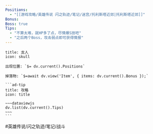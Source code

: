 ```yaml
---
Positions:
  - "[[游戏攻略/英雄传说 闪之轨迹/笔记/迷宫/托利斯塔近郊|托利斯塔近郊]]"
Bonus: 
Boss: true
Tips:
  - "不算太难，就HP多了点，尽情爆S技吧"
  - "之后两个Boss，攻击弱点即可获得情报"
---
```

````ad-danger
title: 龙人
icon: skull

出现位置: `$= dv.current().Positions`

掉落物: `$=await dv.view('Item', { items: dv.current().Bonus });`

```ad-tip
title: 攻略
icon: title

~~~dataviewjs
dv.list(dv.current().Tips)
~~~
```
````

#英雄传说/闪之轨迹/笔记/战斗